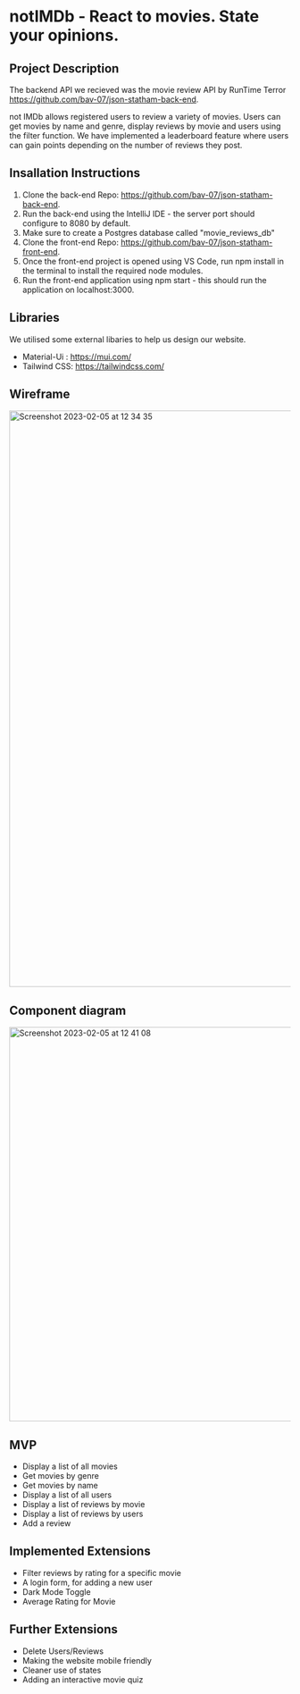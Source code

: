 
# notIMDb -  React to movies. State your opinions.

<p>

## Project Description
The backend API we recieved was the movie review API by RunTime Terror https://github.com/bav-07/json-statham-back-end.

not IMDb allows registered users to review a variety of movies. Users can get movies by name and genre, display reviews by movie and users using the filter function. We have implemented a leaderboard feature where users can gain points depending on the number of reviews they post. 

</p>

## Insallation Instructions

1. Clone the back-end Repo: https://github.com/bav-07/json-statham-back-end.
2. Run the back-end using the IntelliJ IDE - the server port should configure to 8080 by default.
3. Make sure to create a Postgres database called "movie_reviews_db"
4. Clone the front-end Repo: https://github.com/bav-07/json-statham-front-end.
5. Once the front-end project is opened using VS Code, run npm install in the terminal to install the required node modules.
6. Run the front-end application using npm start - this should run the application on localhost:3000.

## Libraries 
We utilised some external libaries to help us design our website.
- Material-Ui : https://mui.com/
- Tailwind CSS: https://tailwindcss.com/

## Wireframe 


<img width="1032" alt="Screenshot 2023-02-05 at 12 34 35" src="https://user-images.githubusercontent.com/60015635/216818934-0d4e151b-2b7e-43f7-a7c6-addf58476f9f.png">

## Component diagram 


<img width="706" alt="Screenshot 2023-02-05 at 12 41 08" src="https://user-images.githubusercontent.com/60015635/216819215-3ef49e67-9c13-4e98-b320-827c62d5714f.png">

## MVP

- Display a list of all movies
- Get movies by genre
- Get movies by name
- Display a list of all users
- Display a list of reviews by movie
- Display a list of reviews by users
- Add a review

## Implemented Extensions 

- Filter reviews by rating for a specific movie
- A login form, for adding a new user 
- Dark Mode Toggle
- Average Rating for Movie

## Further Extensions 

- Delete Users/Reviews
- Making the website mobile friendly 
- Cleaner use of states
- Adding an interactive movie quiz
